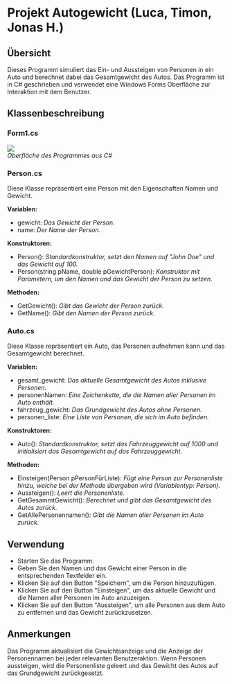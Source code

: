 # Projekt Autogewicht (Luca, Timon, Jonas H.)

## Übersicht  
Dieses Programm simuliert das Ein- und Aussteigen von Personen in ein Auto und berechnet dabei das Gesamtgewicht des Autos. Das Programm ist in C# geschrieben und verwendet eine Windows Forms Oberfläche zur Interaktion mit dem Benutzer.

## Klassenbeschreibung
### Form1.cs
![](https://raw.githubusercontent.com/BKR-FTEx-23/autopersongewicht-luca-timon-jonas-h/master/Oberfl%C3%A4che_Programm.png?token=GHSAT0AAAAAACRQLTJWWE3BDUZTR3Q2R27OZSO7I6A)  
*Oberfläche des Programmes aus C#*  

### Person.cs
Diese Klasse repräsentiert eine Person mit den Eigenschaften Namen und Gewicht.

**Variablen:**
- gewicht: _Das Gewicht der Person._
- name: _Der Name der Person._

**Konstruktoren:**
- Person(): _Standardkonstruktor, setzt den Namen auf "John Doe" und das Gewicht auf 100._
- Person(string pName, double pGewichtPerson): _Konstruktor mit Parametern, um den Namen und das Gewicht der Person zu setzen._

**Methoden:**
- GetGewicht(): _Gibt das Gewicht der Person zurück._
- GetName(): _Gibt den Namen der Person zurück._

### Auto.cs
Diese Klasse repräsentiert ein Auto, das Personen aufnehmen kann und das Gesamtgewicht berechnet.

**Variablen:**
- gesamt_gewicht: _Das aktuelle Gesamtgewicht des Autos inklusive Personen._
- personenNamen: _Eine Zeichenkette, die die Namen aller Personen im Auto enthält._
- fahrzeug_gewicht: _Das Grundgewicht des Autos ohne Personen._
- personen_liste: _Eine Liste von Personen, die sich im Auto befinden._

**Konstruktoren:**
- Auto(): _Standardkonstruktor, setzt das Fahrzeuggewicht auf 1000 und initialisiert das Gesamtgewicht auf das Fahrzeuggewicht._

**Methoden:**
- Einsteigen(Person pPersonFürListe): _Fügt eine Person zur Personenliste hinzu, welche bei der Methode übergeben wird (Variablentyp: Person)._
- Aussteigen(): _Leert die Personenliste._
- GetGesammtGewicht(): _Berechnet und gibt das Gesamtgewicht des Autos zurück._
- GetAllePersonennamen(): _Gibt die Namen aller Personen im Auto zurück._

## Verwendung
- Starten Sie das Programm.
- Geben Sie den Namen und das Gewicht einer Person in die entsprechenden Textfelder ein.
- Klicken Sie auf den Button "Speichern", um die Person hinzuzufügen.
- Klicken Sie auf den Button "Einsteigen", um das aktuelle Gewicht und die Namen aller Personen im Auto anzuzeigen.
- Klicken Sie auf den Button "Aussteigen", um alle Personen aus dem Auto zu entfernen und das Gewicht zurückzusetzen.

## Anmerkungen
Das Programm aktualisiert die Gewichtsanzeige und die Anzeige der Personennamen bei jeder relevanten Benutzeraktion.
Wenn Personen aussteigen, wird die Personenliste geleert und das Gewicht des Autos auf das Grundgewicht zurückgesetzt.
